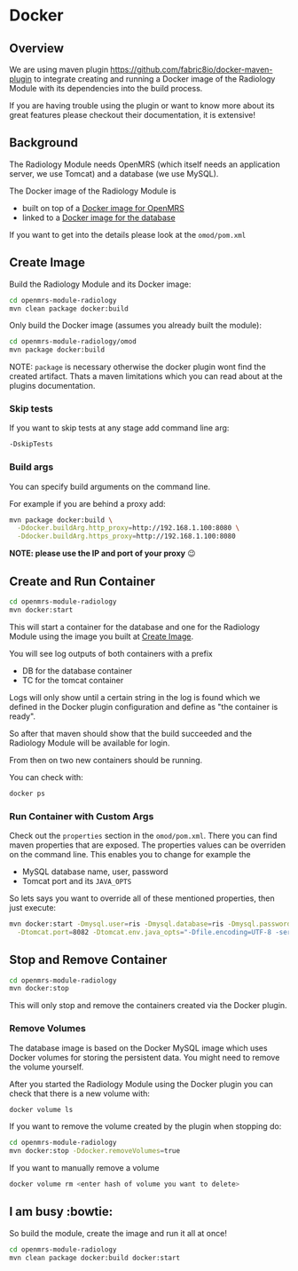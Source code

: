 # Docker

## Overview

We are using maven plugin https://github.com/fabric8io/docker-maven-plugin
to integrate creating and running a Docker image of the Radiology Module with
its dependencies into the build process.

If you are having trouble using the plugin or want to know more about its great
features please checkout their documentation, it is extensive!

## Background

The Radiology Module needs OpenMRS (which itself needs an application server,
we use Tomcat) and a database (we use MySQL).

The Docker image of the Radiology Module is

* built on top of a [Docker image for OpenMRS](https://hub.docker.com/r/teleivo/openmrs-platform/)
* linked to a [Docker image for the database](https://hub.docker.com/r/teleivo/openmrs-platform-mysql/)

If you want to get into the details please look at the `omod/pom.xml`

## Create Image

Build the Radiology Module and its Docker image:

```bash
cd openmrs-module-radiology
mvn clean package docker:build
```

Only build the Docker image (assumes you already built the module):

```bash
cd openmrs-module-radiology/omod
mvn package docker:build
```

NOTE: `package` is necessary otherwise the docker plugin wont find the created
artifact. Thats a maven limitations which you can read about at the plugins
documentation.

### Skip tests

If you want to skip tests at any stage add command line arg:

```bash
-DskipTests
```

### Build args

You can specify build arguments on the command line.

For example if you are behind a proxy add:

```bash
mvn package docker:build \
  -Ddocker.buildArg.http_proxy=http://192.168.1.100:8080 \
  -Ddocker.buildArg.https_proxy=http://192.168.1.100:8080
```

**NOTE: please use the IP and port of your proxy** :wink:

## Create and Run Container

```bash
cd openmrs-module-radiology
mvn docker:start
```

This will start a container for the database and one for the Radiology Module
using the image you built at [Create Image](#create-image).

You will see log outputs of both containers with a prefix

* DB for the database container
* TC for the tomcat container

Logs will only show until a certain string in the log is found which we defined
in the Docker plugin configuration and define as "the container is ready".

So after that maven should show that the build succeeded and the Radiology
Module will be available for login.

From then on two new containers should be running.

You can check with:

```bash
docker ps
```

### Run Container with Custom Args

Check out the `properties` section in the `omod/pom.xml`. There you can find
maven properties that are exposed. The properties values can be overriden on
the command line. This enables you to change for example the

* MySQL database name, user, password
* Tomcat port and its `JAVA_OPTS`

So lets says you want to override all of these mentioned properties, then just
execute:

```bash
mvn docker:start -Dmysql.user=ris -Dmysql.database=ris -Dmysql.password=ris \
  -Dtomcat.port=8082 -Dtomcat.env.java_opts="-Dfile.encoding=UTF-8 -server -Xms256m -Xmx1024m"
```

## Stop and Remove Container

```bash
cd openmrs-module-radiology
mvn docker:stop
```

This will only stop and remove the containers created via the Docker plugin.

### Remove Volumes

The database image is based on the Docker MySQL image which uses Docker volumes
for storing the persistent data. You might need to remove the volume yourself.

After you started the Radiology Module using the Docker plugin you can check
that there is a new volume with:

```bash
docker volume ls
```

If you want to remove the volume created by the plugin when stopping do:

```bash
cd openmrs-module-radiology
mvn docker:stop -Ddocker.removeVolumes=true
```

If you want to manually remove a volume

```bash
docker volume rm <enter hash of volume you want to delete>
```

## I am busy :bowtie:

So build the module, create the image and run it all at once!

```bash
cd openmrs-module-radiology
mvn clean package docker:build docker:start
```

